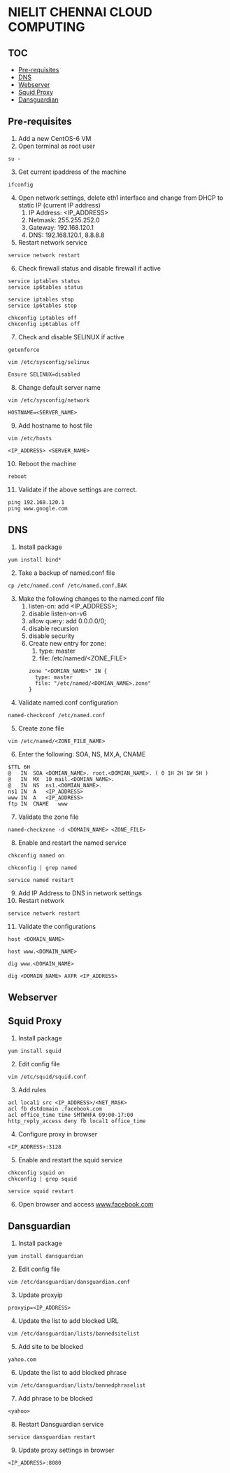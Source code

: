 # NIELIT CHENNAI CLOUD COMPUTING

## TOC
- [Pre-requisites](#pre-requisites)
- [DNS](#dns)
- [Webserver](#webserver)
- [Squid Proxy](#squid-proxy)
- [Dansguardian](#dansguardian)

## Pre-requisites

1. Add a new CentOS-6 VM
2. Open terminal as root user
```
su -
```
3. Get current ipaddress of the machine
```
ifconfig
```
4. Open network settings, delete eth1 interface and change from DHCP to static IP (current IP address)
    1. IP Address: <IP_ADDRESS>
    2. Netmask: 255.255.252.0
    3. Gateway: 192.168.120.1
    4. DNS: 192.168.120.1, 8.8.8.8
5. Restart network service
```
service network restart
```
6. Check firewall status and disable firewall if active
```
service iptables status
service ip6tables status

service iptables stop
service ip6tables stop

chkconfig iptables off
chkconfig ip6tables off
```
7. Check and disable SELINUX if active
```
getenforce

vim /etc/sysconfig/selinux

Ensure SELINUX=disabled
```
8. Change default server name
```
vim /etc/sysconfig/network

HOSTNAME=<SERVER_NAME>
```
9. Add hostname to host file
```
vim /etc/hosts

<IP_ADDRESS> <SERVER_NAME>
```
10. Reboot the machine
```
reboot
```
11. Validate if the above settings are correct.
```
ping 192.168.120.1
ping www.google.com
```

## DNS
1. Install package
```
yum install bind*
```
2. Take a backup of named.conf file
```
cp /etc/named.conf /etc/named.conf.BAK
```  
3. Make the following changes to the named.conf file
    1. listen-on: add <IP_ADDRESS>;
    2. disable listen-on-v6
    3. allow query: add 0.0.0.0/0;
    4. disable recursion
    5. disable security
    6. Create new entry for zone:
        1. type: master
        2. file: /etc/named/<ZONE_FILE>
        ```
        zone "<DOMIAN_NAME>" IN {
          type: master
          file: "/etc/named/<DOMIAN_NAME>.zone"
        }
        ```
4. Validate named.conf configuration
```
named-checkconf /etc/named.conf
```
5. Create zone file
```
vim /etc/named/<ZONE_FILE_NAME>
```
6. Enter the following: SOA, NS, MX,A, CNAME
```
$TTL 6H
@	IN	SOA	<DOMIAN_NAME>. root.<DOMIAN_NAME>. ( 0 1H 2H 1W 5H )
@	IN	MX	10 mail.<DOMIAN_NAME>.
@	IN	NS	ns1.<DOMIAN_NAME>.
ns1	IN	A	<IP_ADDRESS>
www	IN	A	<IP_ADDRESS>
ftp	IN	CNAME	www
```
7. Validate the zone file
```
named-checkzone -d <DOMAIN_NAME> <ZONE_FILE>
```
8. Enable and restart the named service
```
chkconfig named on

chkconfig | grep named

service named restart
```
9. Add IP Address to DNS in network settings
10. Restart network
```
service network restart
```
11. Validate the configurations
```
host <DOMAIN_NAME>

host www.<DOMAIN_NAME>

dig www.<DOMAIN_NAME>

dig <DOMAIN_NAME> AXFR <IP_ADDRESS>
```
## Webserver


## Squid Proxy

1. Install package
```
yum install squid
```
2. Edit config file
```
vim /etc/squid/squid.conf
```
3. Add rules
```
acl local1 src <IP_ADDRESS>/<NET_MASK>
acl fb dstdomain .facebook.com
acl office_time time SMTWHFA 09:00-17:00
http_reply_access deny fb local1 office_time
```
4. Configure proxy in browser
```
<IP_ADDRESS>:3128
```
5. Enable and restart the squid service
```
chkconfig squid on
chkconfig | grep squid

service squid restart
```
6. Open browser and access www.facebook.com

## Dansguardian
1. Install package
```
yum install dansguardian
```
2. Edit config file
```
vim /etc/dansguardian/dansguardian.conf
```
3. Update proxyip
```
proxyip=<IP_ADDRESS>
```
4. Update the list to add blocked URL
```
vim /etc/dansguardian/lists/bannedsitelist
```
5. Add site to be blocked
```
yahoo.com
```
6. Update the list to add blocked phrase
```
vim /etc/dansguardian/lists/bannedphraselist
```
7. Add phrase to be blocked
```
<yahoo>
```
8. Restart Dansguardian service
```
service dansguardian restart
```
9. Update proxy settings in browser
```
<IP_ADDRESS>:8080
```

